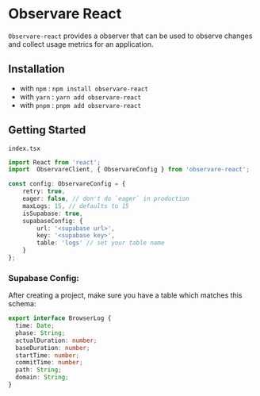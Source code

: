 # Observare React
`Observare-react` provides a observer that can be used to observe changes and collect usage metrics for an application.

## Installation
- with `npm` : `npm install observare-react`
- with `yarn` : `yarn add observare-react`
- with `pnpm` : `pnpm add observare-react`

## Getting Started
`index.tsx`
```typescript
import React from 'react';
import  ObservareClient, { ObservareConfig } from 'observare-react';

const config: ObservareConfig = {
    retry: true,
    eager: false, // don't do `eager` in production
    maxLogs: 15, // defaults to 15
    isSupabase: true,
    supabaseConfig: {
        url: '<supabase url>',
        key: '<supabase key>',
        table: 'logs' // set your table name
    }
};
```

### Supabase Config:
After creating a project, make sure you have a table which matches this schema:
```typescript
export interface BrowserLog {
  time: Date;
  phase: String;
  actualDuration: number;
  baseDuration: number;
  startTime: number;
  commitTime: number;
  path: String;
  domain: String;
}
```
